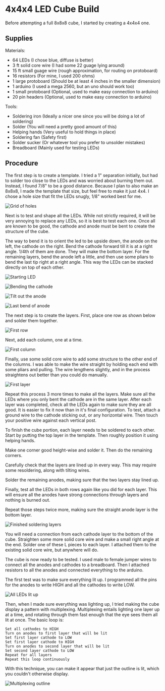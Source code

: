 4x4x4 LED Cube Build
====================

Before attempting a full 8x8x8 cube, I started by creating a 4x4x4 one.

Supplies
--------

Materials:

 * 64 LEDs (I chose blue, diffuse is better)
 * 3 ft solid core wire (I had some 22 guage lying around)
 * 15 ft small guage wire (rough approximation, for routing on protoboard)
 * 16 resistors (For mine, I used 200 ohms)
 * 1 large protoboard (Should be at least 4 inches in the smaller dimension)
 * 1 arduino (I used a mega 2560, but an uno should work too)
 * 1 small protoboard (Optional, used to make easy connection to arduino)
 * 20 pin headers (Optional, used to make easy connection to arduino)

Tools:

 * Soldering iron (Ideally a nicer one since you will be doing a lot of soldering)
 * Solder (You will need a pretty good amount of this)
 * Helping hands (Very useful to hold things in place)
 * Soldering fan (Safety first)
 * Solder sucker (Or whatever tool you prefer to unsolder mistakes)
 * Breadboard (Mainly used for testing LEDs)

Procedure
---------

The first step is to create a template.
I tried a 1" separation initially, but had to solder too close to the LEDs and was worried about burning them out.
Instead, I found 7/8" to be a good distance.
Because I plan to also make an 8x8x8, I made the template that size, but feel free to make it just 4x4.
I chose a hole size that fit the LEDs snugly, 1/8" worked best for me.

![Grid of holes](pictures/grid_of_holes.jpg)

Next is to test and shape all the LEDs.
While not strictly required, it will be very annoying to replace any LEDs, so it is best to test each one.
Once all are known to be good, the cathode and anode must be bent to create the structure of the cube.

The way to bend it is to orient the led to be upside down, the anode on the left, the cathode on the right.
Bend the cathode forward till it is at a right angle.
1/4th of them are done.
They will make the bottom layer.
For the remaining layers, bend the anode left a little, and then use some pliars to bend the last tip right at a right angle.
This way the LEDs can be stacked directly on top of each other.

![Starting LED](pictures/original_led.jpg)

![Bending the cathode](pictures/bent_cathode.jpg)

![Tilt out the anode](pictures/tilted_anode.jpg)

![Last bend of anode](pictures/tilted_and_bent_anode.jpg)

The next step is to create the layers.
First, place one row as shown below and solder them together.

![First row](pictures/soldered_first_row.jpg)

Next, add each column, one at a time.

![First column](pictures/soldered_first_row_and_column.jpg)

Finally, use some solid core wire to add some structure to the other end of the columns.
I was able to make the wire straight by holding each end with some pliars and pulling.
The wire lengthens slightly, and in the process straightens out better than you could do manually.

![First layer](pictures/soldered_full_layer.jpg)

Repeat this process 3 more times to make all the layers.
Make sure all the LEDs where you only bent the cathode are in the same layer.
After each layer was completed, check all the LEDs again to make sure they are all good.
It is easier to fix it now than in it's final configuration.
To test, attach a ground wire to the cathode sticking out, or any horizontal wire.
Then touch your positive wire against each vertical post.

To finish the cube portion, each layer needs to be soldered to each other.
Start by putting the top layer in the template.
Then roughly position it using helping hands.

Make one corner good height-wise and solder it.
Then do the remaining corners.

Carefully check that the layers are lined up in every way.
This may require some resoldering, along with tilting wires.

Solder the remaining anodes, making sure that the two layers stay lined up.

Finally, test all the LEDs in both rows again like you did for each layer.
This will ensure all the anodes have strong connections through layers and nothing is burned out.

Repeat those steps twice more, making sure the straight anode layer is the bottom layer.

![Finished soldering layers](pictures/soldered_layers_together.jpg)

You will need a connection from each cathode layer to the bottom of the cube.
Straighten some more solid core wire and make a small right angle at the end.
Solder one of these L pieces to each layer.
I attached them to the existing solid core wire, but anywhere will do.

The cube is now ready to be tested.
I used male to female jumper wires to connect all the anodes and cathodes to a breadboard.
Then I attached resistors to all the anodes and connected everything to the arduino.

The first test was to make sure everything lit up.
I programmed all the pins for the anodes to write HIGH and all the cathodes to write LOW.

![All LEDs lit up](pictures/cube_first_hooked_up_all_lit.jpg)

Then, when I made sure everything was lighting up, I tried making the cube display a pattern with multiplexing.
Multiplexing entails lighting one layer up at a time, and rotating through them fast enough that the eye sees them all lit at once.
The basic loop is:

    Set all cathodes to HIGH
    Turn on anodes to first layer that will be lit
    Set first layer cathode to LOW
    Set first layer cathode to HIGH
    Turn on anodes to second layer that will be lit
    Set second layer cathode to LOW
    Repeat for all layers
    Repeat this loop continuously

With this technique, you can make it appear that just the outline is lit, which you couldn't otherwise display.

![Multiplexing outline](picures/cube_first_hooked_up_multiplexing.jpg)
